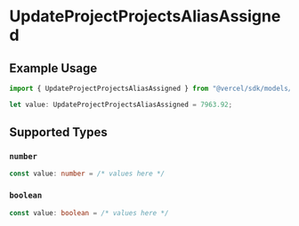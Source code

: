 # UpdateProjectProjectsAliasAssigned

## Example Usage

```typescript
import { UpdateProjectProjectsAliasAssigned } from "@vercel/sdk/models/operations";

let value: UpdateProjectProjectsAliasAssigned = 7963.92;
```

## Supported Types

### `number`

```typescript
const value: number = /* values here */
```

### `boolean`

```typescript
const value: boolean = /* values here */
```

